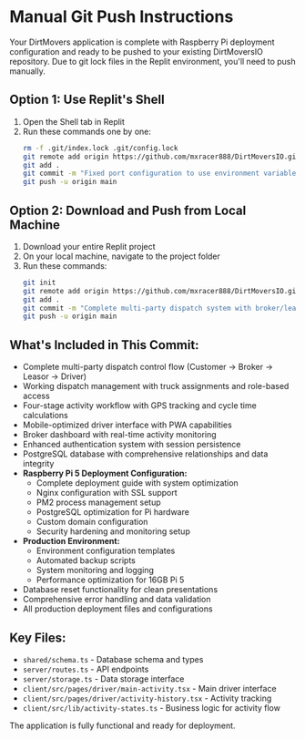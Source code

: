 # Manual Git Push Instructions

Your DirtMovers application is complete with Raspberry Pi deployment configuration and ready to be pushed to your existing DirtMoversIO repository. Due to git lock files in the Replit environment, you'll need to push manually.

## Option 1: Use Replit's Shell
1. Open the Shell tab in Replit
2. Run these commands one by one:
   ```bash
   rm -f .git/index.lock .git/config.lock
   git remote add origin https://github.com/mxracer888/DirtMoversIO.git
   git add .
   git commit -m "Fixed port configuration to use environment variable"
   git push -u origin main
   ```

## Option 2: Download and Push from Local Machine
1. Download your entire Replit project
2. On your local machine, navigate to the project folder
3. Run these commands:
   ```bash
   git init
   git remote add origin https://github.com/mxracer888/DirtMoversIO.git
   git add .
   git commit -m "Complete multi-party dispatch system with broker/leasor management"
   git push -u origin main
   ```

## What's Included in This Commit:
- Complete multi-party dispatch control flow (Customer → Broker → Leasor → Driver)
- Working dispatch management with truck assignments and role-based access
- Four-stage activity workflow with GPS tracking and cycle time calculations
- Mobile-optimized driver interface with PWA capabilities
- Broker dashboard with real-time activity monitoring
- Enhanced authentication system with session persistence
- PostgreSQL database with comprehensive relationships and data integrity
- **Raspberry Pi 5 Deployment Configuration:**
  - Complete deployment guide with system optimization
  - Nginx configuration with SSL support
  - PM2 process management setup
  - PostgreSQL optimization for Pi hardware
  - Custom domain configuration
  - Security hardening and monitoring setup
- **Production Environment:**
  - Environment configuration templates
  - Automated backup scripts
  - System monitoring and logging
  - Performance optimization for 16GB Pi 5
- Database reset functionality for clean presentations
- Comprehensive error handling and data validation
- All production deployment files and configurations

## Key Files:
- `shared/schema.ts` - Database schema and types
- `server/routes.ts` - API endpoints
- `server/storage.ts` - Data storage interface
- `client/src/pages/driver/main-activity.tsx` - Main driver interface
- `client/src/pages/driver/activity-history.tsx` - Activity tracking
- `client/src/lib/activity-states.ts` - Business logic for activity flow

The application is fully functional and ready for deployment.
